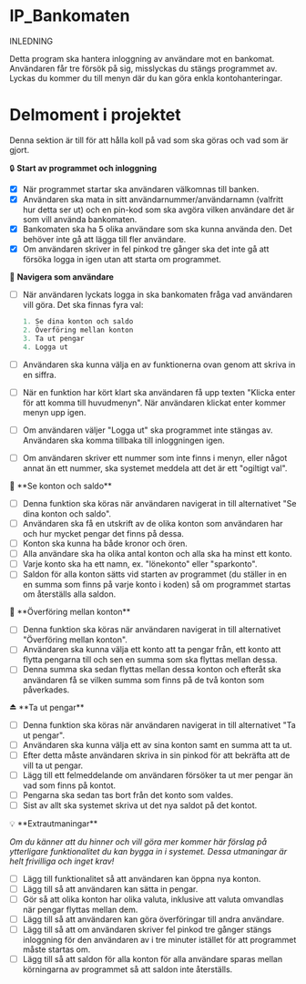 # IP_Bankomaten

INLEDNING

Detta program ska hantera inloggning av användare mot en bankomat.
Användaren får tre försök på sig, misslyckas du stängs programmet av.
Lyckas du kommer du till menyn där du kan göra enkla kontohanteringar.

# Delmoment i projektet

Denna sektion är till för att hålla koll på vad som ska göras och vad som är gjort.

🔒 **Start av programmet och inloggning**

- [x]  När programmet startar ska användaren välkomnas till banken.
- [x]  Användaren ska mata in sitt användarnummer/användarnamn (valfritt hur detta ser ut) och en pin-kod som ska avgöra vilken användare det är som vill använda bankomaten.
- [x]  Bankomaten ska ha 5 olika användare som ska kunna använda den. Det behöver inte gå att lägga till fler användare.
- [x]  Om användaren skriver in fel pinkod tre gånger ska det inte gå att försöka logga in igen utan att starta om programmet.

🧭 **Navigera som användare**

- [ ]  När användaren lyckats logga in ska bankomaten fråga vad användaren vill göra. Det ska finnas fyra val:
    
    ```csharp
    1. Se dina konton och saldo
    2. Överföring mellan konton
    3. Ta ut pengar
    4. Logga ut
    ```
    
- [ ]  Användaren ska kunna välja en av funktionerna ovan genom att skriva in en siffra.
- [ ]  När en funktion har kört klart ska användaren få upp texten "Klicka enter för att komma till huvudmenyn". När användaren klickat enter kommer menyn upp igen.
- [ ]  Om användaren väljer "Logga ut" ska programmet inte stängas av. Användaren ska komma tillbaka till inloggningen igen.
- [ ]  Om användaren skriver ett nummer som inte finns i menyn, eller något annat än ett nummer, ska systemet meddela att det är ett "ogiltigt val".
</aside>

<aside>
🔢 **Se konton och saldo**

- [ ]  Denna funktion ska köras när användaren navigerat in till alternativet "Se dina konton och saldo".
- [ ]  Användaren ska få en utskrift av de olika konton som användaren har och hur mycket pengar det finns på dessa.
- [ ]  Konton ska kunna ha både kronor och ören.
- [ ]  Alla användare ska ha olika antal konton och alla ska ha minst ett konto.
- [ ]  Varje konto ska ha ett namn, ex. "lönekonto" eller "sparkonto".
- [ ]  Saldon för alla konton sätts vid starten av programmet (du ställer in en en summa som finns på varje konto i koden) så om programmet startas om återställs alla saldon.
</aside>

<aside>
🔁 **Överföring mellan konton**

- [ ]  Denna funktion ska köras när användaren navigerat in till alternativet "Överföring mellan konton".
- [ ]  Användaren ska kunna välja ett konto att ta pengar från, ett konto att flytta pengarna till och sen en summa som ska flyttas mellan dessa.
- [ ]  Denna summa ska sedan flyttas mellan dessa konton och efteråt ska användaren få se vilken summa som finns på de två konton som påverkades.
</aside>

<aside>
⏏️ **Ta ut pengar**

- [ ]  Denna funktion ska köras när användaren navigerat in till alternativet "Ta ut pengar".
- [ ]  Användaren ska kunna välja ett av sina konton samt en summa att ta ut.
- [ ]  Efter detta måste användaren skriva in sin pinkod för att bekräfta att de vill ta ut pengar.
- [ ]  Lägg till ett felmeddelande om användaren försöker ta ut mer pengar än vad som finns på kontot.
- [ ]  Pengarna ska sedan tas bort från det konto som valdes.
- [ ]  Sist av allt ska systemet skriva ut det nya saldot på det kontot.
</aside>

<aside>
💡 **Extrautmaningar**

*Om du känner att du hinner och vill göra mer kommer här förslag på ytterligare funktionalitet du kan bygga in i systemet. Dessa utmaningar är helt frivilliga och inget krav!*

- [ ]  Lägg till funktionalitet så att användaren kan öppna nya konton.
- [ ]  Lägg till så att användaren kan sätta in pengar.
- [ ]  Gör så att olika konton har olika valuta, inklusive att valuta omvandlas när pengar flyttas mellan dem.
- [ ]  Lägg till så att användaren kan göra överföringar till andra användare.
- [ ]  Lägg till så att om användaren skriver fel pinkod tre gånger stängs inloggning för den användaren av i tre minuter istället för att programmet måste startas om.
- [ ]  Lägg till så att saldon för alla konton för alla användare sparas mellan körningarna av programmet så att saldon inte återställs.
</aside>
